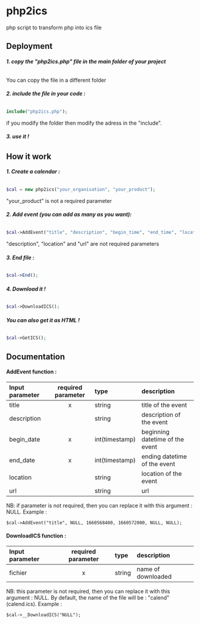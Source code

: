 
# php2ics
php script to transform php into ics file

## Deployment

###### __1. copy the "php2ics.php" file in the main folder of your project__
You can copy the file in a different folder
###### __2. include the file in your code :__
```php
include("php2ics.php");
```
if you modify the folder then modify the adress in the "include".
###### __3. use it !__
## How it work

###### __1. Create a calendar :__

```php
$cal = new php2ics("your_organisation", "your_product");
```
"your_product" is not a required parameter

###### __2. Add event (you can add as many as you want):__
```php
$cal->AddEvent("title", "description", "begin_time", "end_time", "location", "url");
```
"description", "location" and "url" are not required parameters

###### __3. End file :__ 
```php
$cal->End();
```

###### __4. Download it !__
```php
$cal->DownloadICS();
```

###### __You can also get it as HTML !__
```php
$cal->GetICS();
```

## Documentation

#### __AddEvent function :__

| Input parameter  | required parameter   | type           | description                   |
| :--------------- |:--------------------:|:---------------|:------------------------------|
| title            | x                    | string         |title of the event             |
| description      |                      | string         |description of the event       |
| begin_date       | x                    | int(timestamp) |beginning datetime of the event|
| end_date         | x                    | int(timestamp) |ending datetime of the event   |
| location         |                      | string         |location of the event          |
| url              |                      | string         |url                            |

NB: if parameter is not required, then you can replace it with this argument : NULL. Example :
```
$cal->AddEvent("title", NULL, 1660568400, 1660572000, NULL, NULL);
```

#### __DownloadICS function :__

| Input parameter  | required parameter  | type   | description               | 
| :--------------- |:-------------------:|:-------|:--------------------------|
| fichier          | x                   | string |name of downloaded         |

NB: this parameter is not required, then you can replace it with this argument : NULL. By default, the name of the file will be : "calend" (calend.ics). Example :
```
$cal->__DownloadICS("NULL");
```